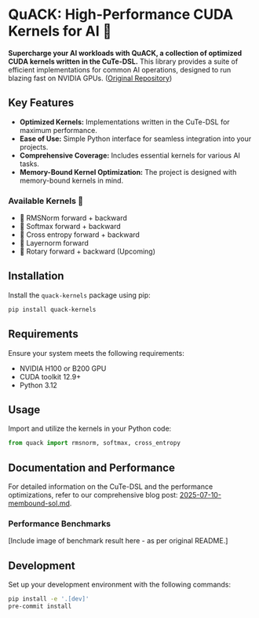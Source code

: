 # QuACK: High-Performance CUDA Kernels for AI 🦆

**Supercharge your AI workloads with QuACK, a collection of optimized CUDA kernels written in the CuTe-DSL.** This library provides a suite of efficient implementations for common AI operations, designed to run blazing fast on NVIDIA GPUs. ([Original Repository](https://github.com/Dao-AILab/quack))

## Key Features

*   **Optimized Kernels:** Implementations written in the CuTe-DSL for maximum performance.
*   **Ease of Use:** Simple Python interface for seamless integration into your projects.
*   **Comprehensive Coverage:** Includes essential kernels for various AI tasks.
*   **Memory-Bound Kernel Optimization:** The project is designed with memory-bound kernels in mind.

### Available Kernels 🐥

*   🦆 RMSNorm forward + backward
*   🦆 Softmax forward + backward
*   🦆 Cross entropy forward + backward
*   🦆 Layernorm forward
*   🦆 Rotary forward + backward (Upcoming)

## Installation

Install the `quack-kernels` package using pip:

```bash
pip install quack-kernels
```

## Requirements

Ensure your system meets the following requirements:

*   NVIDIA H100 or B200 GPU
*   CUDA toolkit 12.9+
*   Python 3.12

## Usage

Import and utilize the kernels in your Python code:

```python
from quack import rmsnorm, softmax, cross_entropy
```

## Documentation and Performance

For detailed information on the CuTe-DSL and the performance optimizations, refer to our comprehensive blog post: [2025-07-10-membound-sol.md](media/2025-07-10-membound-sol.md).

### Performance Benchmarks

[Include image of benchmark result here - as per original README.]

## Development

Set up your development environment with the following commands:

```bash
pip install -e '.[dev]'
pre-commit install
```